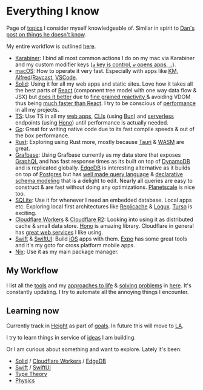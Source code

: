 # Everything I know

Page of [topics](../intro.md#contents) I consider myself knowledgeable of. Similar in spirit to [Dan's post on things he doesn't know](https://overreacted.io/things-i-dont-know-as-of-2018/).

My entire workflow is outlined [here](my-workflow.md).

- [Karabiner](../macOS/apps/karabiner/karabiner.md): I bind all most common actions I do on my mac via Karabiner and my custom modifier keys ([`a` key is control, `w` opens apps, ..](../macOS/apps/karabiner/karabiner.md#my-personal-karabiner-setup)).
- [macOS](../macOS/macOS.md): How to operate it very fast. Especially with apps like [KM](../macOS/apps/keyboard-maestro/keyboard-maestro.md), [Alfred](../macOS/apps/alfred/alfred.md)/[Raycast](../tools/raycast.md), [VSCode](../text-editors/vs-code/vs-code.md).
- [Solid](../programming-languages/javascript/js-libraries/solid.md): Using it for all my web apps and static sites. Love how it takes all the best parts of [React](../programming-languages/javascript/js-libraries/react/react.md) (component tree model with one way data flow & JSX) but [does it better](https://www.youtube.com/watch?v=UhGV8yYnvQE) due to [fine grained reactivity ](https://dev.to/ryansolid/a-hands-on-introduction-to-fine-grained-reactivity-3ndf) & avoiding VDOM thus being [much faster than React](https://twitter.com/nikitavoloboev/status/1528479450828087299). I try to be conscious of [performance](../web/web-performance.md) in all my projects.
- [TS](../programming-languages/typescript/typescript.md): Use TS in all my [web apps](../web/web.md), [CLIs](../cli/cli.md) (using [Bun](../programming-languages/javascript/bun.md)) and [serverless](../cloud-computing/serverless-computing/serverless-computing.md) endpoints (using [Hono](https://hono.dev/)) until performance is actually needed.
- [Go](../programming-languages/go/go.md): Great for writing native code due to its fast compile speeds & out of the box performance.
- [Rust](../programming-languages/rust/rust.md): Exploring using Rust more, mostly because [Tauri](../programming-languages/rust/rust-libraries/tauri.md) & [WASM](../web/webassembly.md) are great.
- [Grafbase](../networking/graphql/grafbase.md): Using Grafbase currently as my data store that exposes [GraphQL](../networking/graphql/graphql.md) and has fast response times as its built on top of [DynamoDB](../databases/dynamodb.md) and is replicated globally. [EdgeDB](../databases/edgedb.md) is interesting alternative as it builds on top of [Postgres](../databases/postgresql.md) but has [well made query language](https://www.edgedb.com/docs/edgeql/index) & [declarative schema modeling](https://www.edgedb.com/docs/datamodel/index) that is a delight to edit. Nearly all queries are easy to construct & are fast without doing any optimizations. [Planetscale](../databases/planetscale.md) is nice too.
- [SQLite](../databases/sqlite.md): Use it for whenever I need an embedded database. Local apps etc. Exploring local first architectures like [Replicache](https://replicache.dev/) & [Logux](https://logux.io/). [Turso](https://chiselstrike.com/) is exciting.
- [Cloudflare Workers](../cloud-computing/serverless-computing/cloudflare-workers.md) & [Cloudflare R2](https://developers.cloudflare.com/r2/): Looking into using it as distributed cache & small data store. [Hono](https://github.com/honojs/hono) is amazing library. Cloudflare in general has [great web services](https://github.com/cloudflare/wildebeest) I like using.
- [Swift](../programming-languages/swift/swift.md) & [SwiftUI](../programming-languages/swift/swift-libraries/swiftui.md): Build [iOS](../operating-systems/ios/ios.md) apps with them. [Expo](../programming-languages/javascript/js-libraries/react/expo.md) has some great tools and it's my goto for cross platform mobile apps.
- [Nix](../package-managers/nix/nix.md): Use it as my main package manager.

## My Workflow

I list all the [tools](../tools/tools.md) and my [approaches to life](../focusing/rules.md) & [solving problems](../research/solving-problems.md) in [here](my-workflow.md). It's constantly updating. I try to automate all the annoying things I encounter.

## Learning now

Currently track in [Height](https://height.app/) as part of [goals](../focusing/goals.md). In future this will move to [LA](../ideas/learn-anything.md).

I try to learn things in service of [ideas](ideas/ideas.md) I am building.

Or I am curious about something and want to explore. Lately it's been:

- [Solid](../programming-languages/javascript/js-libraries/solid.md) / [Cloudflare Workers](../cloud-computing/serverless-computing/cloudflare-workers.md) / [EdgeDB](../databases/edgedb.md)
- [Swift](../programming-languages/swift/swift.md) / [SwiftUI](../programming-languages/swift/swift-libraries/swiftui.md)
- [Type Theory](../math/type-theory/type-theory.md)
- [Physics](../physics/physics.md)
